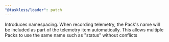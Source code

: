 ```yaml
---
"@taskless/loader": patch
---
```


Introduces namespacing. When recording telemetry, the Pack's name will be included as part of the telemetry item automatically. This allows multiple Packs to use the same name such as "status" without conflicts
